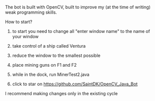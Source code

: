 The bot is built with OpenCV, built to improve my (at the time of writing) weak programming skills.

How to start?


1. to start you need to change all "enter window name" to the name of your window
2. take control of a ship called Ventura
3. reduce the window to the smallest possible
4. place mining guns on F1 and F2
5. while in the dock, run MinerTest2.java

6. click to star on https://github.com/SaintDK/OpenCV_Java_Bot

I recommend making changes only in the existing cycle
